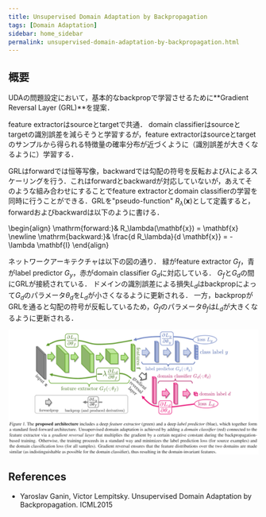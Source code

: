 ```yaml
---
title: Unsupervised Domain Adaptation by Backpropagation
tags: [Domain Adaptation]
sidebar: home_sidebar
permalink: unsupervised-domain-adaptation-by-backpropagation.html
---
```


## 概要

UDAの問題設定において，基本的なbackpropで学習させるために**Gradient Reversal Layer (GRL)**を提案．

feature extractorはsourceとtargetで共通．
domain classifierはsourceとtargetの識別誤差を減らそうと学習するが，feature extractorはsourceとtargetのサンプルから得られる特徴量の確率分布が近づくように（識別誤差が大きくなるように）学習する．

GRLはforwardでは恒等写像，backwardでは勾配の符号を反転および$\lambda$によるスケーリングを行う．これはforwardとbackwardが対応していないが，あえてそのような組み合わせにすることでfeature extractorとdomain classifierの学習を同時に行うことができる．GRLを"pseudo-function" $R_\lambda(\mathbf{x})$として定義すると，forwardおよびbackwardは以下のように書ける．

\begin{align}
\mathrm{forward:}& R_\lambda(\mathbf{x}) = \mathbf{x} \newline
\mathrm{backward:}& \frac{d R_\lambda}{d \mathbf{x}} = - \lambda \mathbf{I}
\end{align}

ネットワークアーキテクチャは以下の図の通り．
緑がfeature extractor $G_f$，青がlabel predictor $G_y$，赤がdomain classifier $G_d$に対応している．
$G_f$と$G_d$の間にGRLが接続されている．
ドメインの識別誤差による損失$L_d$はbackpropによって$G_d$のパラメータ$\theta_d$を$L_d$が小さくなるように更新される．
一方，backpropがGRLを通ると勾配の符号が反転しているため，$G_f$のパラメータ$\theta_f$は$L_d$が大きくなるように更新される．

![proposed_architecture](images/grl/grl_proposed_architecture.png)

## References

* Yaroslav Ganin, Victor Lempitsky. Unsupervised Domain Adaptation by Backpropagation. ICML2015
